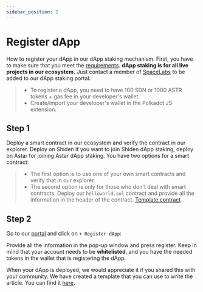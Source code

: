 ```yaml
---
sidebar_position: 2
---
```


# Register dApp

How to register your dApp in our dApp staking mechanism. First, you have to make sure that you meet the [requirements](https://docs.astar.network/docs/dapp-staking/for-devs/requirements). **dApp staking is for all live projects in our ecosystem.** Just contact a member of [SpaceLabs](https://astar.network/spacelabs/) to be added to our dApp staking portal.

> - To register a dApp, you need to have 100 SDN or 1000 ASTR tokens + gas fee in your developer's wallet.
> - Create/import your developer's wallet in the Polkadot JS extension.

## Step 1

Deploy a smart contract in our ecosystem and verify the contract in our explorer. Deploy on Shiden if you want to join Shiden dApp staking, deploy on Astar for joining Astar dApp staking. You have two options for a smart contract:

> - The first option is to use one of your own smart contracts and verify that in our explorer.
> - The second option is only for those who don't deal with smart contracts. Deploy our `helloworld.sol` contract and provide all the information in the header of the contract. [Template contract](https://github.com/AstarNetwork/builders-program/blob/main/hellowold.sol)

## Step 2

Go to our [portal](https://portal.astar.network/#/store/discover-dapps) and click on `+ Register dApp`:

Provide all the information in the pop-up window and press register. Keep in mind that your account needs to be **whitelisted**, and you have the needed tokens in the wallet that is registering the dApp.

When your dApp is deployed, we would appreciate it if you shared this with your community. We have created a template that you can use to write the article. You can find it [here](https://docs.google.com/document/d/1xa1g3q1MYC8NkdrtEhr3KRgTMWVXd8rLKa5YLpkdVuw/edit?usp=sharing).
